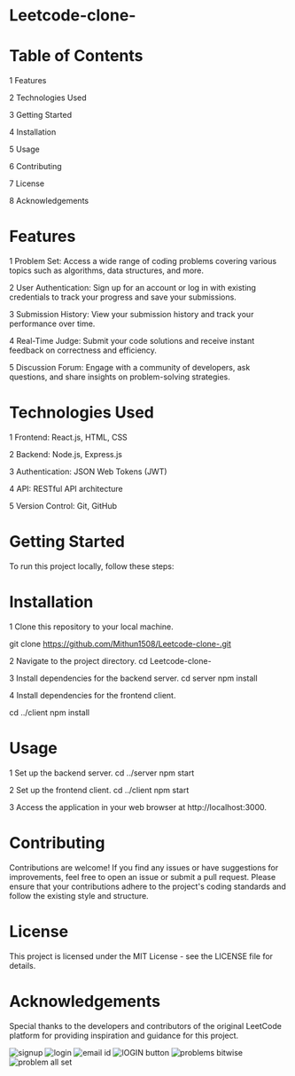 # Leetcode-clone-

# Table of Contents
1 Features

2 Technologies Used

3 Getting Started

4 Installation

5 Usage

6 Contributing

7 License

8 Acknowledgements

# Features
1 Problem Set: Access a wide range of coding problems covering various topics such as algorithms, data structures, and more.

2 User Authentication: Sign up for an account or log in with existing credentials to track your progress and save your submissions.

3 Submission History: View your submission history and track your performance over time.

4 Real-Time Judge: Submit your code solutions and receive instant feedback on correctness and efficiency.

5 Discussion Forum: Engage with a community of developers, ask questions, and share insights on problem-solving strategies.

# Technologies Used
1 Frontend: React.js, HTML, CSS

2 Backend: Node.js, Express.js

3 Authentication: JSON Web Tokens (JWT)

4 API: RESTful API architecture

5 Version Control: Git, GitHub

# Getting Started
To run this project locally, follow these steps:

# Installation
1 Clone this repository to your local machine.

git clone https://github.com/Mithun1508/Leetcode-clone-.git

2 Navigate to the project directory.
cd Leetcode-clone-

3 Install dependencies for the backend server.
cd server
npm install

4 Install dependencies for the frontend client.

cd ../client
npm install

# Usage

1 Set up the backend server.
cd ../server
npm start

2 Set up the frontend client.
cd ../client
npm start

3 Access the application in your web browser at http://localhost:3000.

# Contributing
Contributions are welcome! If you find any issues or have suggestions for improvements, feel free to open an issue or submit a pull request. Please ensure that your contributions adhere to the project's coding standards and follow the existing style and structure.

# License
This project is licensed under the MIT License - see the LICENSE file for details.

# Acknowledgements
Special thanks to the developers and contributors of the original LeetCode platform for providing inspiration and guidance for this project.

![signup](https://github.com/Mithun1508/Leetcode-Clone/assets/93249038/c6fa026c-a580-4fa1-969c-14b5cd86b264)
![login ](https://github.com/Mithun1508/Leetcode-Clone/assets/93249038/cde2c6c5-38ec-4f3a-8676-150796c49a72)
![email id ](https://github.com/Mithun1508/Leetcode-Clone/assets/93249038/050071ac-acb8-4054-a3ef-e33ba2ea09b6)
![lOGIN button](https://github.com/Mithun1508/Leetcode-Clone/assets/93249038/1575fb6c-dee2-4404-bafc-56351518aa49)
![problems bitwise](https://github.com/Mithun1508/Leetcode-Clone/assets/93249038/d9334b4e-7dbd-4214-a8ad-f304f11fdb50)
![problem all set](https://github.com/Mithun1508/Leetcode-Clone/assets/93249038/c52609b7-f9ad-4297-a661-afb158d5277c)



